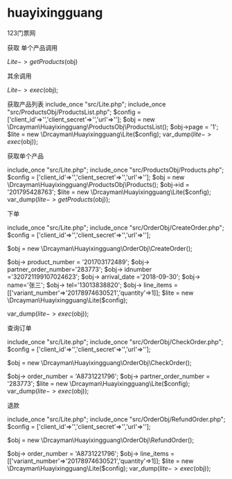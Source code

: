 # huayixingguang

123门票网 

获取 单个产品调用

$Lite->getProducts($obj)

其余调用

$Lite->exec($obj);

获取产品列表 
include_once "src/Lite.php";
include_once "src/ProductsObj/ProductsList.php";
$config = ['client_id'=>'','client_secret'=>'','url'=>''];
$obj = new \Drcayman\Huayixingguang\ProductsObj\ProductsList();
$obj->page = '1';
$lite = new \Drcayman\Huayixingguang\Lite($config);
var_dump($lite->exec($obj));

获取单个产品

include_once "src/Lite.php";
include_once "src/ProductsObj/Products.php";
$config = ['client_id'=>'','client_secret'=>'','url'=>''];
$obj = new \Drcayman\Huayixingguang\ProductsObj\Products();
$obj->id = '201795428763';
$lite = new \Drcayman\Huayixingguang\Lite($config);
var_dump($lite->getProducts($obj));

下单

include_once "src/Lite.php";
include_once "src/OrderObj/CreateOrder.php";
$config = ['client_id'=>'','client_secret'=>'','url'=>''];


$obj = new \Drcayman\Huayixingguang\OrderObj\CreateOrder();

$obj-> product_number  = '201703172489';
$obj-> partner_order_number='283773';
$obj-> idnumber ='320721199107024623';
$obj-> arrival_date ='2018-09-30';
$obj-> name='张三';
$obj-> tel='13013838820';
$obj-> line_items = [['variant_number'=>'20178974630521','quantity'=>1]];
$lite = new \Drcayman\Huayixingguang\Lite($config);

var_dump($lite->exec($obj));

查询订单

include_once "src/Lite.php";
include_once "src/OrderObj/CheckOrder.php";
$config = ['client_id'=>'','client_secret'=>'','url'=>''];


$obj = new \Drcayman\Huayixingguang\OrderObj\CheckOrder();

$obj-> order_number  = 'A8731221796';
$obj-> partner_order_number = '283773';
$lite = new \Drcayman\Huayixingguang\Lite($config);
var_dump($lite->exec($obj));

退款

include_once "src/Lite.php";
include_once "src/OrderObj/RefundOrder.php";
$config = ['client_id'=>'','client_secret'=>'','url'=>''];


$obj = new \Drcayman\Huayixingguang\OrderObj\RefundOrder();

$obj-> order_number  = 'A8731221796';
$obj-> line_items = [['variant_number'=>'20178974630521','quantity'=>1]];
$lite = new \Drcayman\Huayixingguang\Lite($config);
var_dump($lite->exec($obj));








